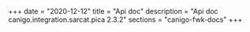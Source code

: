 +++
date        = "2020-12-12"
title       = "Api doc"
description = "Api doc canigo.integration.sarcat.pica 2.3.2"
sections    = "canigo-fwk-docs"
+++